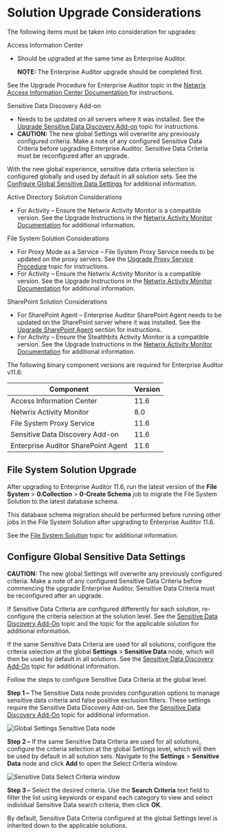 # Solution Upgrade Considerations

The following items must be taken into consideration for upgrades:

Access Information Center

- Should be upgraded at the same time as Enterprise Auditor.

    **NOTE:** The Enterprise Auditor upgrade should be completed first.

See the Upgrade Procedure for Enterprise Auditor topic in the
[Netwrix Access Information Center Documentation](https://helpcenter.netwrix.com/category/accessinformationcenter)[ ](https://www.stealthbits.com/jdownloads/Documentation%20User%20Guides%20PDF/Stealthbits_AIC_InstallConfigGuide.pdf)for
instructions.

Sensitive Data Discovery Add-on

- Needs to be updated on all servers where it was installed. See the
  [Upgrade Sensitive Data Discovery Add-on](/docs/accessanalyzer/11.6/accessanalyzer/install/sensitivedatadiscovery/upgrade.md)
  topic for instructions.
- **CAUTION:** The new global Settings will overwrite any previously configured criteria. Make a
  note of any configured Sensitive Data Criteria before upgrading Enterprise Auditor. Sensitive Data
  Criteria must be reconfigured after an upgrade.

With the new global experience, sensitive data criteria selection is configured globally and used by
default in all solution sets. See the
[Configure Global Sensitive Data Settings](#configure-global-sensitive-data-settings) for additional
information.

Active Directory Solution Considerations

- For Activity – Ensure the Netwrix Activity Monitor is a compatible version. See the Upgrade
  Instructions in the
  [Netwrix Activity Monitor Documentation](https://helpcenter.netwrix.com/category/activitymonitor)
  for additional information.

File System Solution Considerations

- For Proxy Mode as a Service – File System Proxy Service needs to be updated on the proxy servers.
  See the
  [Upgrade Proxy Service Procedure](/docs/accessanalyzer/11.6/accessanalyzer/install/filesystemproxy/upgrade.md)
  topic for instructions.
- For Activity – Ensure the Netwrix Activity Monitor is a compatible version. See the Upgrade
  Instructions in the
  [Netwrix Activity Monitor Documentation](https://helpcenter.netwrix.com/category/activitymonitor)
  for additional information.

SharePoint Solution Considerations

- For SharePoint Agent – Enterprise Auditor SharePoint Agent needs to be updated on the SharePoint
  server where it was installed. See the
  [Upgrade SharePoint Agent](/docs/accessanalyzer/11.6/accessanalyzer/install/sharepointagent/upgrade.md)
  section for instructions.
- For Activity – Ensure the Stealthbits Activity Monitor is a compatible version. See the Upgrade
  Instructions in the
  [Netwrix Activity Monitor Documentation](https://helpcenter.netwrix.com/category/activitymonitor)
  for additional information.

The following binary component versions are required for Enterprise Auditor v11.6:

| Component                           | Version |
| ----------------------------------- | ------- |
| Access Information Center           | 11.6    |
| Netwrix Activity Monitor            | 8.0     |
| File System Proxy Service           | 11.6    |
| Sensitive Data Discovery Add-on     | 11.6    |
| Enterprise Auditor SharePoint Agent | 11.6    |

## File System Solution Upgrade

After upgrading to Enterprise Auditor 11.6, run the latest version of the **File System** >
**0.Collection** > **0-Create Schema** job to migrate the File System Solution to the latest
database schema.

This database schema migration should be performed before running other jobs in the File System
Solution after upgrading to Enterprise Auditor 11.6.

See the
[File System Solution](/docs/accessanalyzer/11.6/accessanalyzer/solutions/filesystem/overview.md)
topic for additional information.

## Configure Global Sensitive Data Settings

**CAUTION:** The new global Settings will overwrite any previously configured criteria. Make a note
of any configured Sensitive Data Criteria before commencing the upgrade Enterprise Auditor.
Sensitive Data Criteria must be reconfigured after an upgrade.

If Sensitive Data Criteria are configured differently for each solution, re-configure the criteria
selection at the solution level. See the
[Sensitive Data Discovery Add-On](/docs/accessanalyzer/11.6/accessanalyzer/sensitivedatadiscovery/overview.md)
topic and the topic for the applicable solution for additional information.

If the same Sensitive Data Criteria are used for all solutions, configure the criteria selection at
the global **Settings** > **Sensitive Data** node, which will then be used by default in all
solutions. See the
[Sensitive Data Discovery Add-On](/docs/accessanalyzer/11.6/accessanalyzer/sensitivedatadiscovery/overview.md)
topic for additional information.

Follow the steps to configure Sensitive Data Criteria at the global level.

**Step 1 –** The Sensitive Data node provides configuration options to manage sensitive data
criteria and false positive exclusion filters. These settings require the Sensitive Data Discovery
Add-on. See the
[Sensitive Data Discovery Add-On](/docs/accessanalyzer/11.6/accessanalyzer/sensitivedatadiscovery/overview.md)
topic for additional information.

![Global Settings Sensitive Data node](/img/versioned_docs/accessanalyzer_11.6/accessanalyzer/install/application/upgrade/sensitivedata.webp)

**Step 2 –** If the same Sensitive Data Criteria are used for all solutions, configure the criteria
selection at the global Settings level, which will then be used by default in all solution sets.
Navigate to the **Settings** > **Sensitive Data** node and click **Add** to open the Select Criteria
window.

![Sensitive Data Select Criteria window](/img/versioned_docs/accessanalyzer_11.6/accessanalyzer/install/application/upgrade/selectcriteria.webp)

**Step 3 –** Select the desired criteria. Use the **Search Criteria** text field to filter the list
using keywords or expand each category to view and select individual Sensitive Data search criteria,
then click **OK**.

By default, Sensitive Data Criteria configured at the global Settings level is inherited down to the
applicable solutions.
